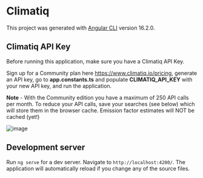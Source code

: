 # Climatiq

This project was generated with [Angular CLI](https://github.com/angular/angular-cli) version 16.2.0.

## Climatiq API Key

Before running this application, make sure you have a Climatiq API Key.

Sign up for a Community plan here https://www.climatiq.io/pricing, generate an API key, go to **app.constants.ts** and populate **CLIMATIQ_API_KEY** with your new API key, and run the application. 

**Note** - With the Community edition you have a maximum of 250 API calls per month. To reduce your API calls, save your searches (see below) which will store them in the browser cache. Emission factor estimates will NOT be cached (yet!) 

![image](https://github.com/chr15r/climatiq-testing/assets/15849914/efc788e4-7a8a-4710-b617-6e1781d52b52)



## Development server

Run `ng serve` for a dev server. Navigate to `http://localhost:4200/`. The application will automatically reload if you change any of the source files.
